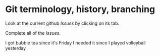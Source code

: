 # Git terminology, history, branching

Look at the current github *Issues* by clicking on its tab.

Complete all of the *Issues*.

I got bubble tea since it's Friday
I needed it since I played volleyball yesterday
